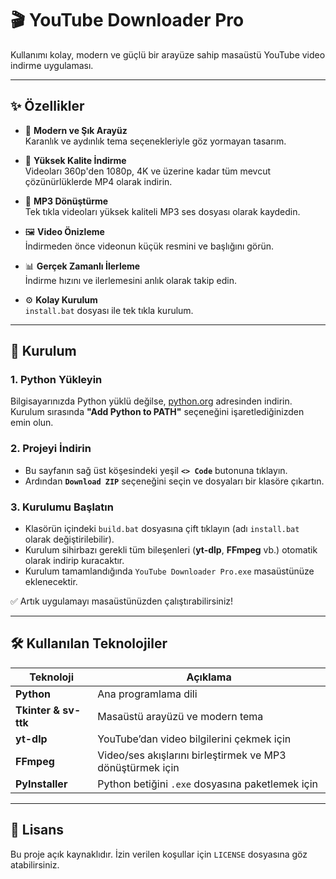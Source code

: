 # 🎬 YouTube Downloader Pro

Kullanımı kolay, modern ve güçlü bir arayüze sahip masaüstü YouTube video indirme uygulaması.

---

## ✨ Özellikler

- 🎨 **Modern ve Şık Arayüz**  
  Karanlık ve aydınlık tema seçenekleriyle göz yormayan tasarım.

- 🎥 **Yüksek Kalite İndirme**  
  Videoları 360p'den 1080p, 4K ve üzerine kadar tüm mevcut çözünürlüklerde MP4 olarak indirin.

- 🎵 **MP3 Dönüştürme**  
  Tek tıkla videoları yüksek kaliteli MP3 ses dosyası olarak kaydedin.

- 🖼️ **Video Önizleme**  
  İndirmeden önce videonun küçük resmini ve başlığını görün.

- 📊 **Gerçek Zamanlı İlerleme**  
  İndirme hızını ve ilerlemesini anlık olarak takip edin.

- ⚙️ **Kolay Kurulum**  
  `install.bat` dosyası ile tek tıkla kurulum.

---

## 🚀 Kurulum

### 1. Python Yükleyin
Bilgisayarınızda Python yüklü değilse, [python.org](https://www.python.org/downloads/) adresinden indirin.  
Kurulum sırasında **"Add Python to PATH"** seçeneğini işaretlediğinizden emin olun.

### 2. Projeyi İndirin
- Bu sayfanın sağ üst köşesindeki yeşil **`<> Code`** butonuna tıklayın.
- Ardından **`Download ZIP`** seçeneğini seçin ve dosyaları bir klasöre çıkartın.

### 3. Kurulumu Başlatın
- Klasörün içindeki `build.bat` dosyasına çift tıklayın (adı `install.bat` olarak değiştirilebilir).
- Kurulum sihirbazı gerekli tüm bileşenleri (**yt-dlp**, **FFmpeg** vb.) otomatik olarak indirip kuracaktır.
- Kurulum tamamlandığında `YouTube Downloader Pro.exe` masaüstünüze eklenecektir.

✅ Artık uygulamayı masaüstünüzden çalıştırabilirsiniz!

---

## 🛠️ Kullanılan Teknolojiler

| Teknoloji | Açıklama |
|----------|----------|
| **Python** | Ana programlama dili |
| **Tkinter & sv-ttk** | Masaüstü arayüzü ve modern tema |
| **yt-dlp** | YouTube’dan video bilgilerini çekmek için |
| **FFmpeg** | Video/ses akışlarını birleştirmek ve MP3 dönüştürmek için |
| **PyInstaller** | Python betiğini `.exe` dosyasına paketlemek için |

---

## 📜 Lisans

Bu proje açık kaynaklıdır. İzin verilen koşullar için `LICENSE` dosyasına göz atabilirsiniz.

